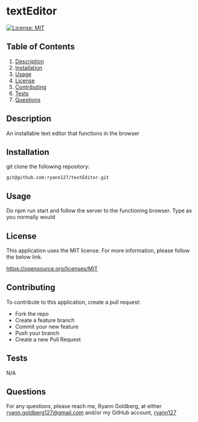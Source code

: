 # textEditor

  [![License: MIT](https://img.shields.io/badge/License-MIT-yellow.svg)](https://opensource.org/licenses/MIT)
  

## Table of Contents
1. [Description](#description)
2. [Installation](#installation)
3. [Usage](#usage)
4. [License](#license)
5. [Contributing](#contributing)
6. [Tests](#tests)
7. [Questions](#questions) 

## Description
 An installable text editor that functions in the browser

 ## Installation
git clone the following repository: 

    git@github.com:ryann127/textEditor.git

 ## Usage
 Do npm run start and follow the server to the functioning browser. Type as you normally would

 ## License

 This application uses the MIT license. For more information, please follow the below link.

 https://opensource.org/licenses/MIT

 ## Contributing
  To contribute to this application, create a pull request:

- Fork the repo
- Create a feature branch 
- Commit your new feature 
- Push your branch 
- Create a new Pull Request

 ## Tests
 N/A

 ## Questions
 For any questions, please reach me, Ryann Goldberg, at either ryann.goldberg127@gmail.com and/or my GitHub account, [ryann127](https://github.com/ryann127)
